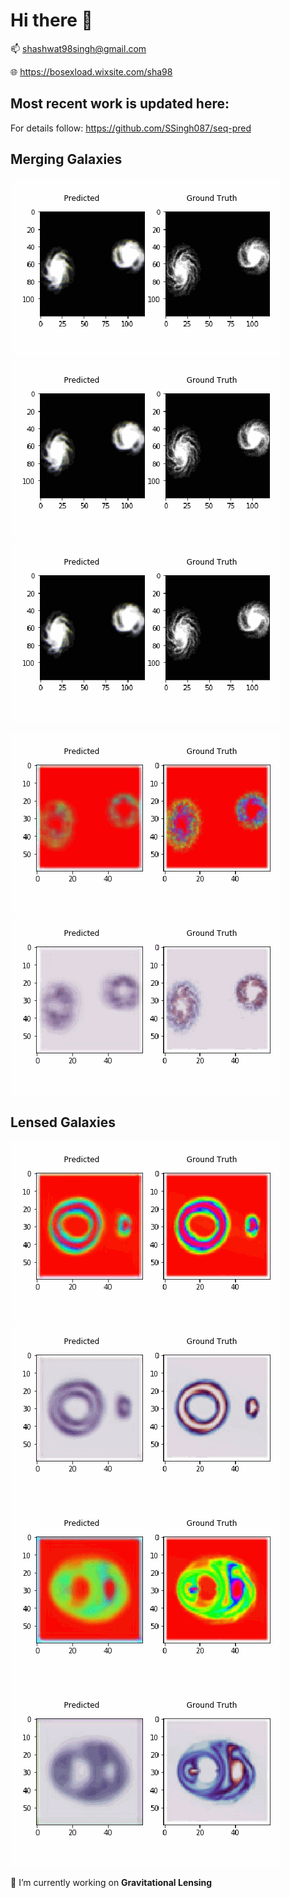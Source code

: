 # Hi there 🌌

📫 shashwat98singh@gmail.com

🌐 https://bosexload.wixsite.com/sha98

## Most recent work is updated here:
For details follow: https://github.com/SSingh087/seq-pred

## Merging Galaxies 

![Alt Text](https://github.com/SSingh087/SSingh087/blob/main/Images/120_3_1.gif)![Alt Text](https://github.com/SSingh087/SSingh087/blob/main/Images/120_3_12.gif)![Alt Text](https://github.com/SSingh087/SSingh087/blob/main/Images/120_3_5.gif)

![Alt Text](https://github.com/SSingh087/SSingh087/blob/main/Images/h60_12.gif)![Alt Text](https://github.com/SSingh087/SSingh087/blob/main/Images/t60_12.gif)

## Lensed Galaxies 
![Alt Text](https://github.com/SSingh087/SSingh087/blob/main/Images/cH60_12.gif)
![Alt Text](https://github.com/SSingh087/SSingh087/blob/main/Images/cT60_12.gif)
![Alt Text](https://github.com/SSingh087/SSingh087/blob/main/Images/mfH60_2.gif)
![Alt Text](https://github.com/SSingh087/SSingh087/blob/main/Images/mfT60_2.gif)

🔭 I’m currently working on **Gravitational Lensing**
<!--
**SSingh087/SSingh087** is a ✨ _special_ ✨ repository because its `README.md` (this file) appears on your GitHub profile.

Here are some ideas to get you started:

- 🌱 I’m currently learning ...
- 👯 I’m looking to collaborate on ...
- 🤔 I’m looking for help with ...
- 💬 Ask me about ...
- 📫 How to reach me: ...
- 😄 Pronouns: ...
- ⚡ Fun fact: ...
-->
